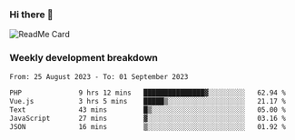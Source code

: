 ### Hi there 👋

<!--
**itzcy/itzcy** is a ✨ _special_ ✨ repository because its `README.md` (this file) appears on your GitHub profile.

Here are some ideas to get you started:

- 🔭 I’m currently working on ...
- 🌱 I’m currently learning ...
- 👯 I’m looking to collaborate on ...
- 🤔 I’m looking for help with ...
- 💬 Ask me about ...
- 📫 How to reach me: ...
- 😄 Pronouns: ...
- ⚡ Fun fact: ...
-->
![ReadMe Card](https://github-readme-stats.vercel.app/api?username=itzcy&show_icons=true&title_color=2d3198&icon_color=797cb8&text_color=24292e&bg_color=f6f8fa)

### Weekly development breakdown
<!--START_SECTION:waka-->

```txt
From: 25 August 2023 - To: 01 September 2023

PHP              9 hrs 12 mins   ███████████████▓░░░░░░░░░   62.94 %
Vue.js           3 hrs 5 mins    █████▒░░░░░░░░░░░░░░░░░░░   21.17 %
Text             43 mins         █▒░░░░░░░░░░░░░░░░░░░░░░░   05.00 %
JavaScript       27 mins         ▓░░░░░░░░░░░░░░░░░░░░░░░░   03.16 %
JSON             16 mins         ▒░░░░░░░░░░░░░░░░░░░░░░░░   01.92 %
```

<!--END_SECTION:waka-->
